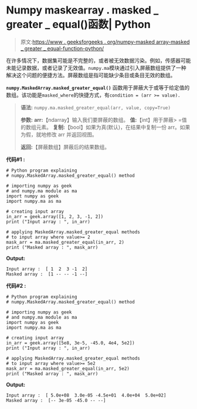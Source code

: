 # Numpy maskearray . masked _ greater _ equal()函数| Python

> 原文:[https://www . geeksforgeeks . org/numpy-masked array-masked _ greater _ equal-function-python/](https://www.geeksforgeeks.org/numpy-maskedarray-masked_greater_equal-function-python/)

在许多情况下，数据集可能是不完整的，或者被无效数据污染。例如，传感器可能未能记录数据，或者记录了无效值。`numpy.ma`模块通过引入屏蔽数组提供了一种解决这个问题的便捷方法。屏蔽数组是指可能缺少条目或条目无效的数组。

**`numpy.MaskedArray.masked_greater_equal()`** 函数用于屏蔽大于或等于给定值的数组。该功能是`masked_where`的快捷方式，有`condition = (arr >= value).`

> **语法:** `numpy.ma.masked_greater_equal(arr, value, copy=True)`
> 
> **参数:**
> **arr:**【ndarray】输入我们要屏蔽的数组。
> **值:**【int】用于屏蔽> =值的数组元素。
> **复制:**【bool】如果为真(默认)，在结果中复制一份 arr。如果为假，就地修改 arr 并返回视图。
> 
> **返回:**【屏蔽数组】屏蔽后的结果数组。

**代码#1 :**

```
# Python program explaining
# numpy.MaskedArray.masked_greater_equal() method 

# importing numpy as geek 
# and numpy.ma module as ma
import numpy as geek
import numpy.ma as ma

# creating input array 
in_arr = geek.array([1, 2, 3, -1, 2])
print ("Input array : ", in_arr)

# applying MaskedArray.masked_greater_equal methods 
# to input array where value>= 2
mask_arr = ma.masked_greater_equal(in_arr, 2)
print ("Masked array : ", mask_arr)
```

**Output:**

```
Input array :  [ 1  2  3 -1  2]
Masked array :  [1 -- -- -1 --]

```

**代码#2 :**

```
# Python program explaining
# numpy.MaskedArray.masked_greater_equal() method 

# importing numpy as geek 
# and numpy.ma module as ma
import numpy as geek
import numpy.ma as ma

# creating input array 
in_arr = geek.array([5e8, 3e-5, -45.0, 4e4, 5e2])
print ("Input array : ", in_arr)

# applying MaskedArray.masked_greater_equal methods 
# to input array where value>= 5e2
mask_arr = ma.masked_greater_equal(in_arr, 5e2)
print ("Masked array : ", mask_arr)
```

**Output:**

```
Input array :  [ 5.0e+08  3.0e-05 -4.5e+01  4.0e+04  5.0e+02]
Masked array :  [-- 3e-05 -45.0 -- --]

```